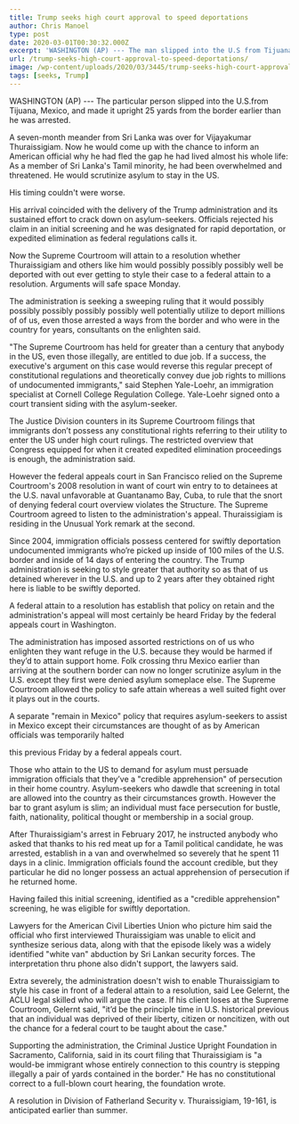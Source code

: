```yaml
---
title: Trump seeks high court approval to speed deportations
author: Chris Manoel
type: post
date: 2020-03-01T00:30:32.000Z
excerpt: 'WASHINGTON (AP) --- The man slipped into the U.S from Tijuana, Mexico, and made it just 25 yards from the border before he was arrested.A seven-month journey from Sri Lanka was over for Vijayakumar Thuraissigiam. Now he would be able to tell an American official why he had fled the place he had lived virtually&hellip;'
url: /trump-seeks-high-court-approval-to-speed-deportations/
image: /wp-content/uploads/2020/03/3445/trump-seeks-high-court-approval-to-speed-deportations.jpg
tags: [seeks, Trump]
---
```


WASHINGTON (AP) --- The particular person slipped into the U.S.from Tijuana, Mexico, and made it upright 25 yards from the border earlier than he was arrested.

A seven-month meander from Sri Lanka was over for Vijayakumar Thuraissigiam. Now he would come up with the chance to inform an American official why he had fled the gap he had lived almost his whole life: As a member of Sri Lanka's Tamil minority, he had been overwhelmed and threatened. He would scrutinize asylum to stay in the US.

His timing couldn't were worse.

His arrival coincided with the delivery of the Trump administration and its sustained effort to crack down on asylum-seekers. Officials rejected his claim in an initial screening and he was designated for rapid deportation, or expedited elimination as federal regulations calls it.

Now the Supreme Courtroom will attain to a resolution whether Thuraissigiam and others like him would possibly possibly possibly well be deported with out ever getting to style their case to a federal attain to a resolution. Arguments will safe space Monday.

The administration is seeking a sweeping ruling that it would possibly possibly possibly possibly possibly well potentially utilize to deport millions of of us, even those arrested a ways from the border and who were in the country for years, consultants on the enlighten said.

"The Supreme Courtroom has held for greater than a century that anybody in the US, even those illegally, are entitled to due job. If a success, the executive's argument on this case would reverse this regular precept of constitutional regulations and theoretically convey due job rights to millions of undocumented immigrants," said Stephen Yale-Loehr, an immigration specialist at Cornell College Regulation College. Yale-Loehr signed onto a court transient siding with the asylum-seeker.

The Justice Division counters in its Supreme Courtroom filings that immigrants don’t possess any constitutional rights referring to their utility to enter the US under high court rulings. The restricted overview that Congress equipped for when it created expedited elimination proceedings is enough, the administration said.

However the federal appeals court in San Francisco relied on the Supreme Courtroom's 2008 resolution in want of court win entry to to detainees at the U.S. naval unfavorable at Guantanamo Bay, Cuba, to rule that the snort of denying federal court overview violates the Structure. The Supreme Courtroom agreed to listen to the administration's appeal. Thuraissigiam is residing in the Unusual York remark at the second.

Since 2004, immigration officials possess centered for swiftly deportation undocumented immigrants who’re picked up inside of 100 miles of the U.S. border and inside of 14 days of entering the country. The Trump administration is seeking to style greater that authority so as that of us detained wherever in the U.S. and up to 2 years after they obtained right here is liable to be swiftly deported.

A federal attain to a resolution has establish that policy on retain and the administration's appeal will most certainly be heard Friday by the federal appeals court in Washington.

The administration has imposed assorted restrictions on of us who enlighten they want refuge in the U.S. because they would be harmed if they’d to attain support home. Folk crossing thru Mexico earlier than arriving at the southern border can now no longer scrutinize asylum in the U.S. except they first were denied asylum someplace else. The Supreme Courtroom allowed the policy to safe attain whereas a well suited fight over it plays out in the courts.

A separate "remain in Mexico" policy that requires asylum-seekers to assist in Mexico except their circumstances are thought of as by American officials was temporarily halted

 this previous Friday by a federal appeals court.

Those who attain to the US to demand for asylum must persuade immigration officials that they’ve a "credible apprehension" of persecution in their home country. Asylum-seekers who dawdle that screening in total are allowed into the country as their circumstances growth. However the bar to grant asylum is slim; an individual must face persecution for bustle, faith, nationality, political thought or membership in a social group.

After Thuraissigiam's arrest in February 2017, he instructed anybody who asked that thanks to his red meat up for a Tamil political candidate, he was arrested, establish in a van and overwhelmed so severely that he spent 11 days in a clinic. Immigration officials found the account credible, but they particular he did no longer possess an actual apprehension of persecution if he returned home.

Having failed this initial screening, identified as a "credible apprehension" screening, he was eligible for swiftly deportation.

Lawyers for the American Civil Liberties Union who picture him said the official who first interviewed Thuraissigiam was unable to elicit and synthesize serious data, along with that the episode likely was a widely identified "white van" abduction by Sri Lankan security forces. The interpretation thru phone also didn't support, the lawyers said.

Extra severely, the administration doesn't wish to enable Thuraissigiam to style his case in front of a federal attain to a resolution, said Lee Gelernt, the ACLU legal skilled who will argue the case. If his client loses at the Supreme Courtroom, Gelernt said, "it’d be the principle time in U.S. historical previous that an individual was deprived of their liberty, citizen or noncitizen, with out the chance for a federal court to be taught about the case."

Supporting the administration, the Criminal Justice Upright Foundation in Sacramento, California, said in its court filing that Thuraissigiam is "a would-be immigrant whose entirely connection to this country is stepping illegally a pair of yards contained in the border." He has no constitutional correct to a full-blown court hearing, the foundation wrote.

A resolution in Division of Fatherland Security v. Thuraissigiam, 19-161, is anticipated earlier than summer.
